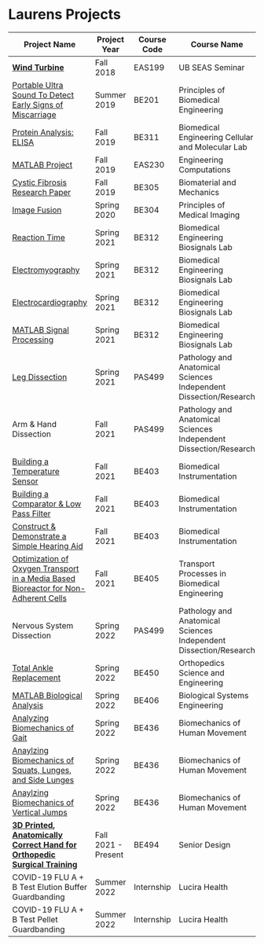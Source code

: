  # Laurens Projects
 
| Project Name  | Project Year  | Course Code   | Course Name   |
| ------------- | ------------- | ------------- | ------------- |
| [**Wind Turbine**](https://Lmmk416.github.io/WindTurbine.pdf) | Fall 2018  | EAS199  | UB SEAS Seminar   |
| [Portable Ultra Sound To Detect Early Signs of Miscarriage](https://Lmmk416.github.io/PortableUltraSoundToDetectEarlySignsofMiscarriage.pdf)  | Summer 2019  | BE201  | Principles of Biomedical Engineering |
| [Protein Analysis: ELISA](https://Lmmk416.github.io/ProteinAnalysisELISA.pdf)| Fall 2019  | BE311  | Biomedical Engineering Cellular and Molecular Lab  |
| [MATLAB Project](https://Lmmk416.github.io/MATLABProject.pdf)  | Fall 2019   | EAS230  | Engineering Computations  |
| [Cystic Fibrosis Research Paper](https://Lmmk416.github.io/CysticFibrosisResearchPaper.pdf) | Fall 2019  | BE305  | Biomaterial and Mechanics  |
| [Image Fusion](https://Lmmk416.github.io/ImageFusion.pdf) | Spring 2020  | BE304  | Principles of Medical Imaging  |
| [Reaction Time](https://Lmmk416.github.io/ReactionTime.pdf) | Spring 2021  | BE312  | Biomedical Engineering Biosignals Lab |
| [Electromyography](https://Lmmk416.github.io/EMG.pdf) | Spring 2021  | BE312  | Biomedical Engineering Biosignals Lab  |
| [Electrocardiography](https://Lmmk416.github.io/EKG.pdf)  | Spring 2021  | BE312  | Biomedical Engineering Biosignals Lab  |
| [MATLAB Signal Processing](https://Lmmk416.github.io/MATLABSignalProcessing.pdf) | Spring 2021  | BE312  | Biomedical Engineering Biosignals Lab  |
| [Leg Dissection](https://Lmmk416.github.io/Legdissection.pdf)| Spring 2021 | PAS499 | Pathology and Anatomical Sciences Independent Dissection/Research  |
| Arm & Hand Dissection  | Fall 2021  | PAS499  | Pathology and Anatomical Sciences Independent Dissection/Research  |
| [Building a Temperature Sensor](https://Lmmk416.github.io/TemperatureSensor.pdf) | Fall 2021  | BE403  | Biomedical Instrumentation  |
| [Building a Comparator & Low Pass Filter](https://Lmmk416.github.io/ComparatorLowPassFilter.pdf)  | Fall 2021  | BE403  | Biomedical Instrumentation  |
| [Construct & Demonstrate a Simple Hearing Aid](https://Lmmk416.github.io/HearingAid.pdf)  | Fall 2021  | BE403  | Biomedical Instrumentation  |
| [Optimization of Oxygen Transport in a Media Based Bioreactor for Non-Adherent Cells](https://Lmmk416.github.io/OptimizationOxygenTransport.pdf)  | Fall 2021  | BE405  | Transport Processes in Biomedical Engineering  |
| Nervous System Dissection | Spring 2022  | PAS499  | Pathology and Anatomical Sciences Independent Dissection/Research  |
| [Total Ankle Replacement](https://Lmmk416.github.io/TotalAnkleReplacement.pdf)  | Spring 2022  | BE450  | Orthopedics Science and Engineering  |
| [MATLAB Biological Analysis](https://Lmmk416.github.io/MATLABBiologicalAnalysis.pdf)  | Spring 2022  | BE406  | Biological Systems Engineering  |
| [Analyzing Biomechanics of Gait](https://Lmmk416.github.io/BiomechanicsGait.pdf)   | Spring 2022  | BE436  | Biomechanics of Human Movement |
| [Anaylzing Biomechanics of Squats, Lunges, and Side Lunges](https://Lmmk416.github.io/Biomechanics.pdf)  | Spring 2022  | BE436  | Biomechanics of Human Movement |
| [Anaylzing Biomechanics of Vertical Jumps](https://Lmmk416.github.io/BiomechanicsJumps.pdf)  | Spring 2022  | BE436  | Biomechanics of Human Movement |
| [**3D Printed, Anatomically Correct Hand for Orthopedic Surgical Training**](lmmk416.github.io/3DPrintedAnatomicallyCorrectHandForOrthopedicSurgicalTraining.html)  | Fall 2021 - Present  | BE494  | Senior Design  |
| COVID-19 FLU A + B Test Elution Buffer Guardbanding  | Summer 2022  | Internship  | Lucira Health |
| COVID-19 FLU A + B  Test Pellet Guardbanding  | Summer 2022  | Internship  | Lucira Health |


